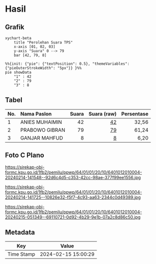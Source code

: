 # Hasil

## Grafik

```mermaid
xychart-beta
    title "Perolehan Suara TPS"
    x-axis [01, 02, 03]
    y-axis "Suara" 0 --> 79
    bar [42, 79, 8]
```

```mermaid
%%{init: {"pie": {"textPosition": 0.5}, "themeVariables": {"pieOuterStrokeWidth": "5px"}} }%%
pie showData
    "1" : 42
    "2" : 79
    "3" : 8
```

## Tabel

| No. | Nama Paslon    | Suara | Suara (raw) | Persentase |
|:--- |:-------------- | -----:| -----------:| ----------:|
| 1   | ANIES MUHAIMIN | 42    | [42][p-1]   | 32,56      |
| 2   | PRABOWO GIBRAN | 79    | [79][p-2]   | 61,24      |
| 3   | GANJAR MAHFUD  | 8     | [8][p-3]    | 6,20       |


[p-1]: https://github.com/gigit-pemilu/pemilu-2024-64-kalimantan-timur/blob/main/pilpres/hitung-suara/sub/64-kalimantan-timur/sub/01-paser/sub/01-batu-sopang/sub/2010-busui/sub/004-tps/sub/paslon-1.txt
[p-2]: https://github.com/gigit-pemilu/pemilu-2024-64-kalimantan-timur/blob/main/pilpres/hitung-suara/sub/64-kalimantan-timur/sub/01-paser/sub/01-batu-sopang/sub/2010-busui/sub/004-tps/sub/paslon-2.txt
[p-3]: https://github.com/gigit-pemilu/pemilu-2024-64-kalimantan-timur/blob/main/pilpres/hitung-suara/sub/64-kalimantan-timur/sub/01-paser/sub/01-batu-sopang/sub/2010-busui/sub/004-tps/sub/paslon-3.txt

## Foto C Plano

https://sirekap-obj-formc.kpu.go.id/1fb2/pemilu/ppwp/64/01/01/20/10/6401012010004-20240214-141548--92d6c4d5-c353-42cc-98ae-377f99ee1556.jpg

https://sirekap-obj-formc.kpu.go.id/1fb2/pemilu/ppwp/64/01/01/20/10/6401012010004-20240214-141725--10826e32-f5f7-4c93-aa63-2344c0d49389.jpg

https://sirekap-obj-formc.kpu.go.id/1fb2/pemilu/ppwp/64/01/01/20/10/6401012010004-20240215-051349--69110721-0d92-4b29-9e1b-07a2c8d86c50.jpg


## Metadata

| Key        | Value               |
| ---------- | ------------------- |
| Time Stamp | 2024-02-15 15:00:29 |



